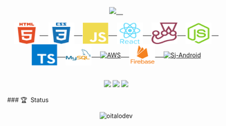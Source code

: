 <div align="center">
  <a href="https://github.com/OitaloDev">
  <img height="170em" src="https://github-readme-stats.vercel.app/api?username=OitaloDev&show_icons=true&theme=radical"/>
  &nbsp;&nbsp;&nbsp;
</div>
<div align="center" style="display: inline_block"><br>
  <img align="center" alt="Sj-Html" height="50" width="60" src="https://raw.githubusercontent.com/devicons/devicon/1119b9f84c0290e0f0b38982099a2bd027a48bf1/icons/html5/html5-plain-wordmark.svg">
  &nbsp;&nbsp;&nbsp;
  <img align="center" alt="Sj-Css" height="50" width="60" src="https://raw.githubusercontent.com/devicons/devicon/1119b9f84c0290e0f0b38982099a2bd027a48bf1/icons/css3/css3-plain-wordmark.svg">
  &nbsp;&nbsp;&nbsp;
  <img align="center" alt="Sj-JavaScript" height="50" width="60" src="https://raw.githubusercontent.com/devicons/devicon/1119b9f84c0290e0f0b38982099a2bd027a48bf1/icons/javascript/javascript-plain.svg">
  &nbsp;&nbsp;&nbsp;
  <img align="center" alt="Sj-React" height="50" width="60" src="https://raw.githubusercontent.com/devicons/devicon/1119b9f84c0290e0f0b38982099a2bd027a48bf1/icons/react/react-original-wordmark.svg">
  &nbsp;&nbsp;&nbsp;
  <img align="center" alt="Jest" height="50" width="60" src="https://raw.githubusercontent.com/devicons/devicon/1119b9f84c0290e0f0b38982099a2bd027a48bf1/icons/jest/jest-plain.svg">
  &nbsp;&nbsp;&nbsp;
  <img align="center" alt="Node-Js" height="50" width="60" src="https://raw.githubusercontent.com/devicons/devicon/1119b9f84c0290e0f0b38982099a2bd027a48bf1/icons/nodejs/nodejs-plain.svg">
  &nbsp;&nbsp;&nbsp;
  <img align="center" alt="Typescript" height="50" width="60" src="https://raw.githubusercontent.com/devicons/devicon/1119b9f84c0290e0f0b38982099a2bd027a48bf1/icons/typescript/typescript-original.svg">
  &nbsp;&nbsp;&nbsp;
  <img align="center" alt="Sj-MySql" height="50" width="60" src="https://raw.githubusercontent.com/devicons/devicon/1119b9f84c0290e0f0b38982099a2bd027a48bf1/icons/mysql/mysql-original-wordmark.svg">
&nbsp;&nbsp;&nbsp;
  <img align="center" alt="AWS" height="50" width="60" src="https://www.svgrepo.com/show/376356/aws.svg">
  &nbsp;&nbsp;&nbsp;
  <img align="center" alt="Fire Base" height="50" width="60" src="https://raw.githubusercontent.com/devicons/devicon/1119b9f84c0290e0f0b38982099a2bd027a48bf1/icons/firebase/firebase-plain-wordmark.svg">
  &nbsp;&nbsp;&nbsp;
  <img align="center" alt="Sj-Android" height="50" width="60" src="https://cdn.jsdelivr.net/gh/devicons/devicon/icons/android/android-original-wordmark.svg">
</div>
<br>
<br>
<div align="center"> 
  <a href="https://www.instagram.com/oitalo.dev/?next=%2F" target="_blank"><img src="https://img.shields.io/badge/-Instagram-%23E4405F?style=for-the-badge&logo=instagram&logoColor=white" target="_blank"></a>
 <a href="https://discord.gg/5efyEvyT7V" target="_blank"><img src="https://img.shields.io/badge/Discord-7289DA?style=for-the-badge&logo=discord&logoColor=white" target="_blank"></a> 
  <a href="https://api.whatsapp.com/send?phone=5531998764289&text=Olá ! Encontrei seu contato no GitHub !" target="_blank"><img src="https://img.shields.io/badge/WhatsApp-25D366?style=for-the-badge&logo=whatsapp&logoColor=white" target="_blank"></a>
 <!--  <a href="https://www.linkedin.com/in/dev-sjbatista/" target="_blank"><img src="https://img.shields.io/badge/-LinkedIn-%230077B5?style=for-the-badge&logo=linkedin&logoColor=white" target="_blank"></a> -->
 
</div>
  
<br>
### 🏆 &nbsp;Status
<p align="center"> <img src="https://komarev.com/ghpvc/?username=oitalodev&label=Profile%20views&color=ff00d0&style=flat" alt="oitalodev" /> </p>
<img height="160em" src="https://github-readme-stats.vercel.app/api/top-langs/?username=OitaloDev&layout=compact&langs_count=7&theme=dracula%22/%3E/>  
